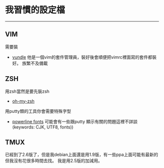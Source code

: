# 我習慣的設定檔
---
## VIM
需要裝
* [vundle](https://github.com/VundleVim/Vundle.vim#quick-start)
他是一個vim的套件管理員，裝好後會順便把vimrc裡面寫的套件都裝好。
族繁不及備載

## ZSH
用zsh當然是要先裝zsh
* [oh-my-zsh](https://github.com/robbyrussell/oh-my-zsh)

用putty類的工具你會需要特殊字型
* [powerline fonts](https://github.com/powerline/fonts)
可能會有一些跟putty 顯示有關的問題這裡不詳談
(keywords: CJK, UTF8, fonts))


## TMUX
已經到了2.6版了，但是我debian上面還是用1.9版，有一些ppa上面可能有最新的但我沒有花很多時間去找。
我是用2.5版的加減用。

